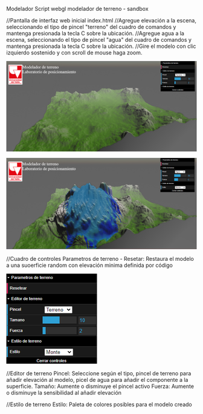 Modelador
Script webgl modelador de terreno - sandbox

//Pantalla de interfaz web inicial index.html
//Agregue elevación a la escena, seleccionando el tipo de pincel "terreno" del cuadro de comandos y mantenga presionada la tecla C sobre la ubicación.
//Agregue agua a la escena, seleccionando el tipo de pincel "agua" del cuadro de comandos y mantenga presionada la tecla C sobre la ubicación.
//Gire el modelo con clic izquierdo sostenido y con scroll de mouse haga zoom.

![univalle](img/cap1.png)

![Aquí la descripción de la imagen por si no carga](https://raw.githubusercontent.com/Valencia729/modelador/main/img/cap3.png)

//Cuadro de controles
Parametros de terreno - Resetar: Restaura el modelo a una suoerficie random con elevación minima definida por código

![Aquí la descripción de la imagen por si no carga](https://raw.githubusercontent.com/Valencia729/modelador/main/img/cap2.png)

//Editor de terreno
Pincel: Seleccione según el tipo, pincel de terreno para añadir elevación al modelo, picel de agua para añadir el componente a la superficie.
Tamaño: Aumente o disminuye el pincel activo
Fuerza: Aumente o disminuye la sensibilidad al añadir elevación

//Estilo de terreno
Estilo: Paleta de colores posibles para el modelo creado





